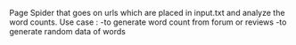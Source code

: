 Page Spider that goes on urls which are placed in input.txt and analyze the word counts.
Use case : 
-to generate word count from forum or reviews
-to generate random data of words

